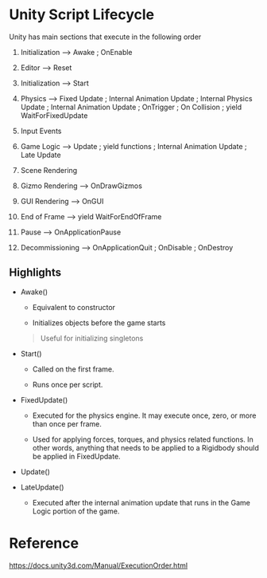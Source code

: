 # Unity Script Lifecycle

Unity has main sections that execute in the following order

1. Initialization --> Awake ; OnEnable

2. Editor --> Reset

3. Initialization --> Start

4. Physics --> Fixed Update ; Internal Animation Update ; Internal Physics Update ; Internal Animation Update ; OnTrigger ; On Collision ; yield WaitForFixedUpdate

5. Input Events

6. Game Logic --> Update ; yield functions ; Internal Animation Update ; Late Update

7. Scene Rendering

8. Gizmo Rendering --> OnDrawGizmos

9. GUI Rendering --> OnGUI

10. End of Frame --> yield WaitForEndOfFrame

11. Pause --> OnApplicationPause

12. Decommissioning --> OnApplicationQuit ; OnDisable ; OnDestroy


## Highlights

* Awake()

    * Equivalent to constructor

    * Initializes objects before the game starts

    > Useful for initializing singletons

* Start()

    * Called on the first frame.

    * Runs once per script.

* FixedUpdate()

    * Executed for the physics engine. It may execute once, zero, or more than once per frame.

    * Used for applying forces, torques, and physics related functions. In other words, anything that needs to be applied to a Rigidbody should be applied in FixedUpdate.

* Update()

* LateUpdate()

    * Executed after the internal animation update that runs in the Game Logic portion of the game.


# Reference

https://docs.unity3d.com/Manual/ExecutionOrder.html
